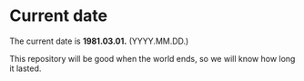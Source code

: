 # Current date

The current date is **1981.03.01.** (YYYY.MM.DD.)

This repository will be good when the world ends, so we will know how long it lasted.